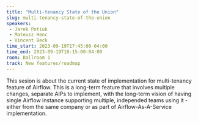 ```yaml
---
title: "Multi-tenancy State of the Union"
slug: multi-tenancy-state-of-the-union
speakers:
 - Jarek Potiuk
 - Mateusz Henc
 - Vincent Beck
time_start: 2023-09-19T17:45:00-04:00
time_end: 2023-09-19T18:15:00-04:00
room: Ballroom 1
track: New features/roadmap
---
```


This sesion is about the current state of implementation for multi-tenancy feature of Airflow. This is a long-term feature that involves multiple changes, separate AIPs to implement, with the long-term vision of having single Airflow instance supporting multiple, independed teams using it - either from the same company or as part of Airflow-As-A-Service implementation.